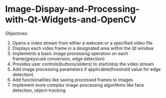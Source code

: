 # Image-Dispay-and-Processing-with-Qt-Widgets-and-OpenCV
Objectives:     
1. Opens a video stream from either a webcam or a specified video file
2. Displays each video frame in a designated area within the Qt window
3. Implements a basic image processing operation on each frame(greyscale conversion, edge detection)
4. Provides user controls(buttons/sliders) to start/stop the video stream
5. Add image processing parameters if applicable(threshold value for edge detection)
6. Add functionalities like saving processed frames to images
7. Implement more complex image-processing algorithms like face detection, object-tracking
